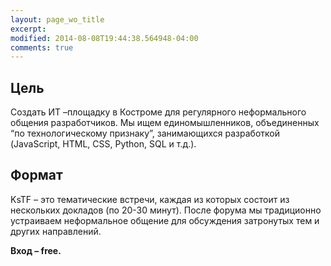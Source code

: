 ```yaml
---
layout: page_wo_title
excerpt: 
modified: 2014-08-08T19:44:38.564948-04:00
comments: true
---
```

	
	
Цель
----

Создать ИТ –площадку в Костроме для регулярного неформального общения разработчиков. Мы ищем единомышленников, объединенных “по технологическому признаку”, занимающихся разработкой (JavaScript, HTML, CSS, Python, SQL и т.д.).

Формат
------

KsTF – это тематические встречи, каждая из которых состоит из нескольких докладов (по 20-30 минут). После форума мы традиционно  устраиваем  неформальное  общение  для  обсуждения  затронутых  тем  и других направлений.

__Вход – free.__

